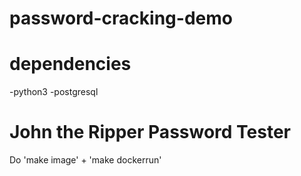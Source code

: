 # password-cracking-demo

# dependencies
-python3
-postgresql

# John the Ripper Password Tester
Do 'make image' + 'make dockerrun'